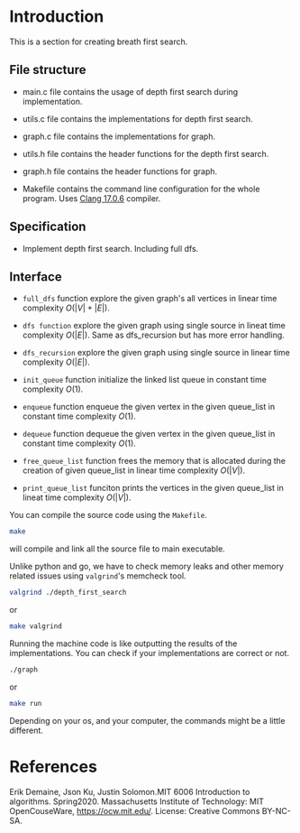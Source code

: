# Introduction

This is a section for creating breath first search.

## File structure

- main.c file contains the usage of depth first search during implementation.

- utils.c file contains the implementations for depth first search.

- graph.c file contains the implementations for graph.

- utils.h file contains the header functions for the depth first search.

- graph.h file contains the header functions for graph.

- Makefile contains the command line configuration for the whole program. Uses [Clang 17.0.6](https://clang.llvm.org) compiler.

## Specification

- Implement depth first search. Including full dfs.

## Interface

- `full_dfs` function explore the given graph's all vertices in linear time complexity $O(|V|+|E|)$.

- `dfs function` explore the given graph using single source in lineat time complexity $O(|E|)$. Same as dfs_recursion but has more error handling.

- `dfs_recursion` explore the given graph using single source in linear time complexity $O(|E|)$.

- `init_queue` function initialize the linked list queue in constant time complexity $O(1)$.

- `enqueue` function enqueue the given vertex in the given queue_list in constant time complexity $O(1)$.

- `dequeue` function dequeue the given vertex in the given queue_list in constant time complexity $O(1)$.

- `free_queue_list` function frees the memory that is allocated during the creation of given queue_list in linear time complexity $O(|V|)$.

- `print_queue_list` funciton prints the vertices in the given queue_list in lineat time complexity $O(|V|)$.

You can compile the source code using the `Makefile`.

```bash
make
```
will compile and link all the source file to main executable.

Unlike python and go, we have to check memory leaks and other memory related issues using `valgrind`'s memcheck tool.

```bash
valgrind ./depth_first_search
```

or 

```bash
make valgrind
```

Running the machine code is like outputting the results of the implementations. You can check if your implementations are correct or not.

```bash
./graph
```

or 

```bash
make run
```
Depending on your os, and your computer, the commands might be a little different.

# References
Erik Demaine, Json Ku, Justin Solomon.MIT 6006 Introduction to algorithms. Spring2020. Massachusetts Institute of Technology: MIT OpenCouseWare, https://ocw.mit.edu/. License: Creative Commons BY-NC-SA.
